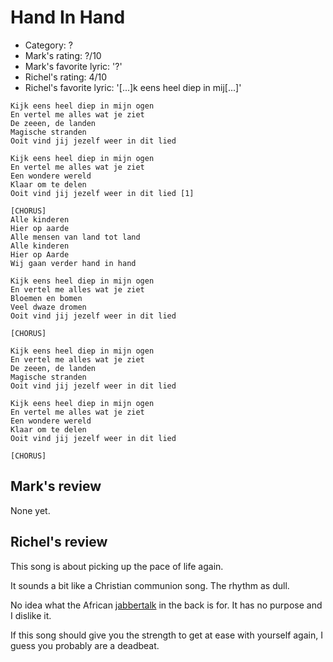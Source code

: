# Hand In Hand

 * Category: ?
 * Mark's rating: ?/10
 * Mark's  favorite lyric: '?'
 * Richel's rating: 4/10
 * Richel's favorite lyric: '[...]k eens heel diep in mij[...]'

```
Kijk eens heel diep in mijn ogen
En vertel me alles wat je ziet
De zeeen, de landen
Magische stranden
Ooit vind jij jezelf weer in dit lied

Kijk eens heel diep in mijn ogen
En vertel me alles wat je ziet
Een wondere wereld
Klaar om te delen
Ooit vind jij jezelf weer in dit lied [1]

[CHORUS]
Alle kinderen
Hier op aarde
Alle mensen van land tot land
Alle kinderen
Hier op Aarde
Wij gaan verder hand in hand

Kijk eens heel diep in mijn ogen
En vertel me alles wat je ziet
Bloemen en bomen
Veel dwaze dromen
Ooit vind jij jezelf weer in dit lied

[CHORUS]

Kijk eens heel diep in mijn ogen
En vertel me alles wat je ziet
De zeeen, de landen
Magische stranden
Ooit vind jij jezelf weer in dit lied

Kijk eens heel diep in mijn ogen
En vertel me alles wat je ziet
Een wondere wereld
Klaar om te delen
Ooit vind jij jezelf weer in dit lied

[CHORUS]
```

## Mark's review

None yet.

## Richel's review

This song is about picking up the pace of life again.

It sounds a bit like a Christian communion song. The
rhythm as dull. 

No idea what the African [jabbertalk](Jabbertalk.md) in the back
is for. It has no purpose and I dislike it.

If this song should give you the strength to get at ease
with yourself again, I guess you probably are a deadbeat.
